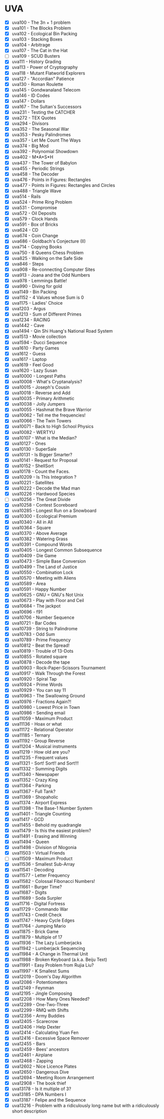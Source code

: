 # UVA

* [X] uva100 - The 3n + 1 problem
* [X] uva101 - The Blocks Problem
* [X] uva102 - Ecological Bin Packing
* [X] uva103 - Stacking Boxes
* [X] uva104 - Arbitrage
* [X] uva107 - The Cat in the Hat
* [ ] uva109 - SCUD Busters
* [X] uva111 - History Grading
* [X] uva113 - Power of Cryptography
* [X] uva118 - Mutant Flatworld Explorers
* [X] uva127 - "Accordian" Patience
* [X] uva130 - Roman Roulette
* [X] uva145 - Gondwanaland Telecom
* [X] uva146 - ID Codes
* [X] uva147 - Dollars
* [X] uva167 - The Sultan's Successors
* [X] uva231 - Testing the CATCHER
* [X] uva272 - TEX Quotes
* [X] uva294 - Divisors
* [X] uva352 - The Seasonal War
* [X] uva353 - Pesky Palindromes
* [X] uva357 - Let Me Count The Ways
* [X] uva374 - Big Mod
* [X] uva392 - Polynomial Showdown
* [X] uva402 - M\*A\*S\*H
* [X] uva437 - The Tower of Babylon
* [X] uva455 - Periodic Strings
* [X] uva458 - The Decoder
* [X] uva476 - Points in Figures: Rectangles
* [X] uva477 - Points in Figures: Rectangles and Circles
* [X] uva488 - Triangle Wave
* [X] uva514 - Rails
* [X] uva524 - Prime Ring Problem
* [X] uva531 - Compromise
* [X] uva572 - Oil Deposits
* [X] uva579 - Clock Hands
* [X] uva591 - Box of Bricks
* [X] uva624 - CD
* [X] uva674 - Coin Change
* [X] uva686 - Goldbach's Conjecture (II)
* [X] uva714 - Copying Books
* [X] uva750 - 8 Queens Chess Problem
* [X] uva825 - Walking on the Safe Side
* [X] uva846 - Steps
* [X] uva908 - Re-connecting Computer Sites
* [X] uva913 - Joana and the Odd Numbers
* [X] uva978 - Lemmings Battle!
* [X] uva990 - Diving for gold
* [X] uva1149 - Bin Packing
* [X] uva1152 - 4 Values whose Sum is 0
* [X] uva1175 - Ladies' Choice
* [X] uva1203 - Argus
* [X] uva1213 - Sum of Different Primes
* [X] uva1234 - RACING
* [X] uva1442 - Cave
* [X] uva1494 - Qin Shi Huang's National Road System
* [X] uva1513 - Movie collection
* [X] uva1594 - Ducci Sequence
* [X] uva1610 - Party Games
* [X] uva1612 - Guess
* [X] uva1617 - Laptop
* [X] uva1619 - Feel Good
* [X] uva1620 - Lazy Susan
* [X] uva10000 - Longest Paths
* [X] uva10008 - What's Cryptanalysis?
* [X] uva10015 - Joseph's Cousin
* [X] uva10018 - Reverse and Add
* [X] uva10035 - Primary Arithmetic
* [X] uva10038 - Jolly Jumpers
* [X] uva10055 - Hashmat the Brave Warrior
* [X] uva10062 - Tell me the frequencies!
* [X] uva10066 - The Twin Towers
* [X] uva10071 - Back to High School Physics
* [X] uva10082 - WERTYU
* [X] uva10107 - What is the Median?
* [X] uva10127 - Ones
* [X] uva10130 - SuperSale
* [X] uva10131 - Is Bigger Smarter?
* [X] uva10141 - Request for Proposal
* [X] uva10152 - ShellSort
* [X] uva10178 - Count the Faces.
* [X] uva10209 - Is This Integration ?
* [X] uva10221 - Satellites
* [X] uva10222 - Decode the Mad man
* [X] uva10226 - Hardwood Species
* [ ] uva10256 - The Great Divide
* [X] uva10258 - Contest Scoreboard
* [X] uva10285 - Longest Run on a Snowboard
* [X] uva10300 - Ecological Premium
* [X] uva10340 - All in All
* [X] uva10364 - Square
* [X] uva10370 - Above Average
* [X] uva10382 - Watering Grass
* [X] uva10391 - Compound Words
* [X] uva10405 - Longest Common Subsequence
* [X] uva10409 - Die Game
* [X] uva10473 - Simple Base Conversion
* [X] uva10499 - The Land of Justice
* [X] uva10550 - Combination Lock
* [X] uva10570 - Meeting with Aliens
* [X] uva10589 - Area
* [X] uva10591 - Happy Number
* [X] uva10625 - GNU = GNU's Not Unix
* [X] uva10673 - Play with Floor and Ceil
* [X] uva10684 - The jackpot
* [X] uva10696 - f91
* [X] uva10706 - Number Sequence
* [X] uva10721 - Bar Codes
* [X] uva10739 - String to Palindrome
* [X] uva10783 - Odd Sum
* [X] uva10789 - Prime Frequency
* [X] uva10812 - Beat the Spread!
* [X] uva10819 - Trouble of 13-Dots
* [X] uva10855 - Rotated square
* [X] uva10878 - Decode the tape
* [X] uva10903 - Rock-Paper-Scissors Tournament
* [X] uva10917 - Walk Through the Forest
* [X] uva10920 - Spiral Tap
* [X] uva10924 - Prime Words
* [X] uva10929 - You can say 11
* [X] uva10963 - The Swallowing Ground
* [X] uva10976 - Fractions Again?!
* [X] uva10980 - Lowest Price in Town
* [X] uva10986 - Sending email
* [X] uva11059 - Maximum Product
* [X] uva11136 - Hoax or what
* [X] uva11172 - Relational Operator
* [X] uva11185 - Ternary
* [X] uva11192 - Group Reverse
* [X] uva11204 - Musical instruments
* [X] uva11219 - How old are you?
* [X] uva11235 - Frequent values
* [X] uva11321 - Sort! Sort!! and Sort!!!
* [X] uva11332 - Summing Digits
* [X] uva11340 - Newspaper
* [X] uva11352 - Crazy King
* [X] uva11364 - Parking
* [X] uva11367 - Full Tank?
* [X] uva11369 - Shopaholic
* [X] uva11374 - Airport Express
* [X] uva11398 - The Base-1 Number System
* [X] uva11401 - Triangle Counting
* [X] uva11417 - GCD
* [X] uva11455 - Behold my quadrangle
* [X] uva11479 - Is this the easiest problem?
* [X] uva11491 - Erasing and Winning
* [X] uva11494 - Queen
* [X] uva11498 - Division of Nlogonia
* [X] uva11503 - Virtual Friends
* [ ] uva11509 - Maximum Product
* [X] uva11536 - Smallest Sub-Array
* [X] uva11541 - Decoding
* [X] uva11577 - Letter Frequency
* [X] uva11582 - Colossal Fibonacci Numbers!
* [X] uva11661 - Burger Time?
* [X] uva11687 - Digits
* [X] uva11689 - Soda Surpler
* [X] uva11716 - Digital Fortress
* [X] uva11729 - Commando War
* [X] uva11743 - Credit Check
* [X] uva11747 - Heavy Cycle Edges
* [X] uva11764 - Jumping Mario
* [X] uva11875 - Brick Game
* [X] uva11879 - Multiple of 17
* [X] uva11936 - The Lazy Lumberjacks
* [X] uva11942 - Lumberjack Sequencing
* [X] uva11984 - A Change in Thermal Unit
* [X] uva11988 - Broken Keyboard (a.k.a. Beiju Text)
* [X] uva11991 - Easy Problem from Rujia Liu?
* [X] uva11997 - K Smallest Sums
* [X] uva12019 - Doom's Day Algorithm
* [X] uva12086 - Potentiometers
* [X] uva12149 - Feynman
* [X] uva12195 - Jingle Composing
* [X] uva12208 - How Many Ones Needed?
* [X] uva12289 - One-Two-Three
* [X] uva12299 - RMQ with Shifts
* [X] uva12356 - Army Buddies
* [X] uva12405 - Scarecrow
* [X] uva12406 - Help Dexter
* [X] uva12414 - Calculating Yuan Fen
* [X] uva12416 - Excessive Space Remover
* [X] uva12455 - Bars
* [X] uva12459 - Bees' ancestors
* [X] uva12461 - Airplane
* [X] uva12468 - Zapping
* [X] uva12602 - Nice Licence Plates
* [X] uva12650 - Dangerous Dive
* [X] uva12694 - Meeting Room Arrangement
* [X] uva12908 - The book thief
* [X] uva13178 - Is it multiple of 3?
* [X] uva13185 - DPA Numbers I
* [X] uva13187 - Felipe and the Sequence
* [X] uva13216 - Problem with a ridiculously long name but with a ridiculously short description
